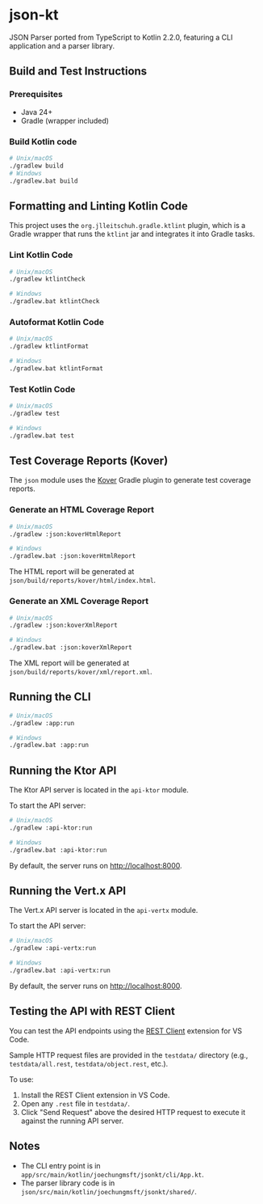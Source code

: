 # json-kt

JSON Parser ported from TypeScript to Kotlin 2.2.0, featuring a CLI application and a parser library.

## Build and Test Instructions

### Prerequisites

- Java 24+
- Gradle (wrapper included)

### Build Kotlin code

```sh
# Unix/macOS
./gradlew build
# Windows
./gradlew.bat build
```

## Formatting and Linting Kotlin Code

This project uses the `org.jlleitschuh.gradle.ktlint` plugin, which is a Gradle wrapper that runs the `ktlint` jar and integrates it into Gradle tasks.

### Lint Kotlin Code

```sh
# Unix/macOS
./gradlew ktlintCheck
```

```sh
# Windows
./gradlew.bat ktlintCheck
```

### Autoformat Kotlin Code

```sh
# Unix/macOS
./gradlew ktlintFormat
```

```sh
# Windows
./gradlew.bat ktlintFormat
```

### Test Kotlin Code

```sh
# Unix/macOS
./gradlew test
```

```sh
# Windows
./gradlew.bat test
```

## Test Coverage Reports (Kover)

The `json` module uses the [Kover](https://github.com/Kotlin/kover) Gradle plugin to generate test coverage reports.

### Generate an HTML Coverage Report

```sh
# Unix/macOS
./gradlew :json:koverHtmlReport
```

```sh
# Windows
./gradlew.bat :json:koverHtmlReport
```

The HTML report will be generated at `json/build/reports/kover/html/index.html`.

### Generate an XML Coverage Report

```sh
# Unix/macOS
./gradlew :json:koverXmlReport
```

```sh
# Windows
./gradlew.bat :json:koverXmlReport
```

The XML report will be generated at `json/build/reports/kover/xml/report.xml`.

## Running the CLI

```sh
# Unix/macOS
./gradlew :app:run
```

```sh
# Windows
./gradlew.bat :app:run
```

## Running the Ktor API

The Ktor API server is located in the `api-ktor` module.

To start the API server:

```sh
# Unix/macOS
./gradlew :api-ktor:run
```

```sh
# Windows
./gradlew.bat :api-ktor:run
```

By default, the server runs on [http://localhost:8000](http://localhost:8000).

## Running the Vert.x API

The Vert.x API server is located in the `api-vertx` module.

To start the API server:

```sh
# Unix/macOS
./gradlew :api-vertx:run
```

```sh
# Windows
./gradlew.bat :api-vertx:run
```

By default, the server runs on [http://localhost:8000](http://localhost:8000).

## Testing the API with REST Client

You can test the API endpoints using the [REST Client](https://marketplace.visualstudio.com/items?itemName=humao.rest-client) extension for VS Code.

Sample HTTP request files are provided in the `testdata/` directory (e.g., `testdata/all.rest`, `testdata/object.rest`, etc.).

To use:

1. Install the REST Client extension in VS Code.
2. Open any `.rest` file in `testdata/`.
3. Click "Send Request" above the desired HTTP request to execute it against the running API server.

## Notes

- The CLI entry point is in `app/src/main/kotlin/joechungmsft/jsonkt/cli/App.kt`.
- The parser library code is in `json/src/main/kotlin/joechungmsft/jsonkt/shared/`.
